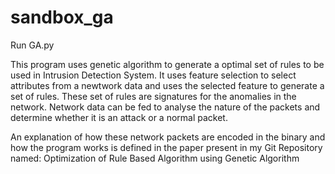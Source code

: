 # sandbox_ga
Run GA.py

This program uses genetic algorithm to generate a optimal set of rules to be used in Intrusion Detection System.
It uses feature selection to select attributes from a newtwork data and uses the selected feature to generate a set of rules.
These set of rules are signatures for the anomalies in the network. Network data can be fed to analyse the nature of the packets and determine whether it is an attack or a normal packet.


An explanation of how these network packets are encoded in the binary and how the program works is defined in the paper present in my Git Repository named: Optimization of Rule Based Algorithm using Genetic Algorithm
